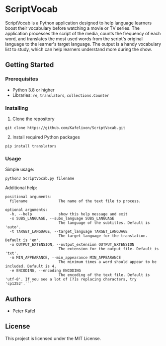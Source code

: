 # ScriptVocab

ScriptVocab is a Python application designed to help language learners boost their vocabulary before watching a movie or TV series. The application processes the script of the media, counts the frequency of each word, and translates the most used words from the script's original language to the learner's target language. The output is a handy vocabulary list to study, which can help learners understand more during the show.

## Getting Started

### Prerequisites

- Python 3.8 or higher
- Libraries: `re`, `translators`, `collections.Counter`

### Installing

1. Clone the repository
```
git clone https://github.com/Kafelixon/ScriptVocab.git
```
2. Install required Python packages
```
pip install translators
```

### Usage

Simple usage:
```
python3 ScriptVocab.py filename
```
Additional help:
```
positional arguments:
  filename              The name of the text file to process.

optional arguments:
  -h, --help            show this help message and exit
  -s SUBS_LANGUAGE, --subs_language SUBS_LANGUAGE
                        The language of the subtitles. Default is 'auto'.
  -t TARGET_LANGUAGE, --target_language TARGET_LANGUAGE
                        The target language for the translation. Default is 'en'.
  -o OUTPUT_EXTENSION, --output_extension OUTPUT_EXTENSION
                        The extension for the output file. Default is 'txt'.
  -m MIN_APPEARANCE, --min_appearance MIN_APPEARANCE
                        The minimum times a word should appear to be included. Default is 4.
  -e ENCODING, --encoding ENCODING
                        The encoding of the text file. Default is 'utf-8'. If you see a lot of [?]s replacing characters, try 'cp1252'.```
```

## Authors

- Peter Kafel

## License

This project is licensed under the MIT License.

